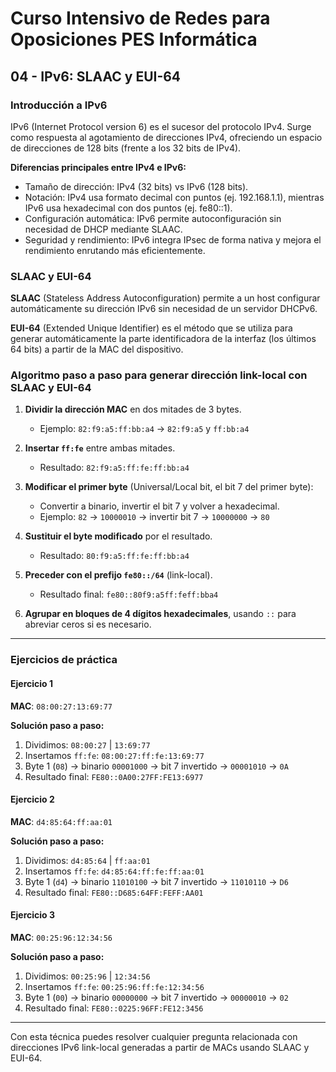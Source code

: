
# Curso Intensivo de Redes para Oposiciones PES Informática

## 04 - IPv6: SLAAC y EUI-64

### Introducción a IPv6

IPv6 (Internet Protocol version 6) es el sucesor del protocolo IPv4. Surge como respuesta al agotamiento de direcciones IPv4, ofreciendo un espacio de direcciones de 128 bits (frente a los 32 bits de IPv4).

**Diferencias principales entre IPv4 e IPv6:**
- Tamaño de dirección: IPv4 (32 bits) vs IPv6 (128 bits).
- Notación: IPv4 usa formato decimal con puntos (ej. 192.168.1.1), mientras IPv6 usa hexadecimal con dos puntos (ej. fe80::1).
- Configuración automática: IPv6 permite autoconfiguración sin necesidad de DHCP mediante SLAAC.
- Seguridad y rendimiento: IPv6 integra IPsec de forma nativa y mejora el rendimiento enrutando más eficientemente.

### SLAAC y EUI-64

**SLAAC** (Stateless Address Autoconfiguration) permite a un host configurar automáticamente su dirección IPv6 sin necesidad de un servidor DHCPv6.

**EUI-64** (Extended Unique Identifier) es el método que se utiliza para generar automáticamente la parte identificadora de la interfaz (los últimos 64 bits) a partir de la MAC del dispositivo.

### Algoritmo paso a paso para generar dirección link-local con SLAAC y EUI-64

1. **Dividir la dirección MAC** en dos mitades de 3 bytes.
   - Ejemplo: `82:f9:a5:ff:bb:a4` → `82:f9:a5` y `ff:bb:a4`

2. **Insertar `ff:fe`** entre ambas mitades.
   - Resultado: `82:f9:a5:ff:fe:ff:bb:a4`

3. **Modificar el primer byte** (Universal/Local bit, el bit 7 del primer byte):
   - Convertir a binario, invertir el bit 7 y volver a hexadecimal.
   - Ejemplo: `82` → `10000010` → invertir bit 7 → `10000000` → `80`

4. **Sustituir el byte modificado** por el resultado.
   - Resultado: `80:f9:a5:ff:fe:ff:bb:a4`

5. **Preceder con el prefijo `fe80::/64`** (link-local).
   - Resultado final: `fe80::80f9:a5ff:feff:bba4`

6. **Agrupar en bloques de 4 dígitos hexadecimales**, usando `::` para abreviar ceros si es necesario.

---

### Ejercicios de práctica

#### Ejercicio 1
**MAC**: `08:00:27:13:69:77`

**Solución paso a paso:**
1. Dividimos: `08:00:27` | `13:69:77`
2. Insertamos `ff:fe`: `08:00:27:ff:fe:13:69:77`
3. Byte 1 (`08`) → binario `00001000` → bit 7 invertido → `00001010` → `0A`
4. Resultado final: `FE80::0A00:27FF:FE13:6977`

#### Ejercicio 2
**MAC**: `d4:85:64:ff:aa:01`

**Solución paso a paso:**
1. Dividimos: `d4:85:64` | `ff:aa:01`
2. Insertamos `ff:fe`: `d4:85:64:ff:fe:ff:aa:01`
3. Byte 1 (`d4`) → binario `11010100` → bit 7 invertido → `11010110` → `D6`
4. Resultado final: `FE80::D685:64FF:FEFF:AA01`

#### Ejercicio 3
**MAC**: `00:25:96:12:34:56`

**Solución paso a paso:**
1. Dividimos: `00:25:96` | `12:34:56`
2. Insertamos `ff:fe`: `00:25:96:ff:fe:12:34:56`
3. Byte 1 (`00`) → binario `00000000` → bit 7 invertido → `00000010` → `02`
4. Resultado final: `FE80::0225:96FF:FE12:3456`

---

Con esta técnica puedes resolver cualquier pregunta relacionada con direcciones IPv6 link-local generadas a partir de MACs usando SLAAC y EUI-64.
